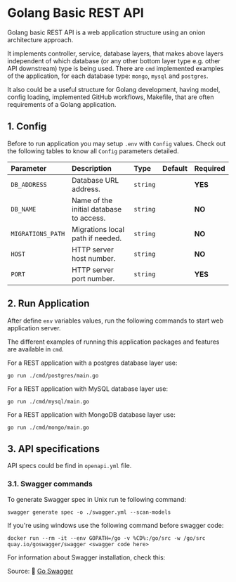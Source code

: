 # Golang Basic REST API

Golang basic REST API is a web application structure using an onion architecture approach.

It implements controller, service, database layers, that makes above layers independent of which database (or any other
bottom layer type e.g. other API downstream) type is being used.
There are ``cmd`` implemented examples of the application, for each database type: ``mongo``, ``mysql`` and ``postgres``.

It also could be a useful structure for Golang development, having model, config loading, implemented GitHub workflows,
Makefile, that are often requirements of a Golang application.

## 1. Config

Before to run application you may setup ``.env`` with ``Config`` values.
Check out the following tables to know all ``Config`` parameters detailed.

| Parameter | Description | Type | Default | Required |
|:---|:---|:---|:---|:---|
| ``DB_ADDRESS`` | Database URL address. | `string`  | ` ` | **YES** |
| ``DB_NAME`` | Name of the initial database to access. | `string`  | ` ` | **NO** |
| ``MIGRATIONS_PATH`` | Migrations local path if needed. | `string`  | ` ` | **NO** |
| ``HOST`` | HTTP server host number. | `string` | ` ` | **NO** |
| ``PORT`` | HTTP server port number. | `string` | ` ` | **YES** |

## 2. Run Application

After define ``env`` variables values, run the following commands to start web application server.

The different examples of running this application packages and features are available in ``cmd``.

For a REST application with a postgres database layer use:

``
go run ./cmd/postgres/main.go
``

For a REST application with MySQL database layer use:

``
go run ./cmd/mysql/main.go
``

For a REST application with MongoDB database layer use:

``
go run ./cmd/mongo/main.go
``

## 3. API specifications

API specs could be find in ``openapi.yml`` file.

### 3.1. Swagger commands

To generate Swagger spec in Unix run te following command:

``swagger generate spec -o ./swagger.yml --scan-models``

If you're using windows use the following command before swagger code:

``docker run --rm -it --env GOPATH=/go -v %CD%:/go/src -w /go/src quay.io/goswagger/swagger <swagger code here>``

For information about Swagger installation, check this:

Source: 🔗 [Go Swagger](https://goswagger.io/install.html)
